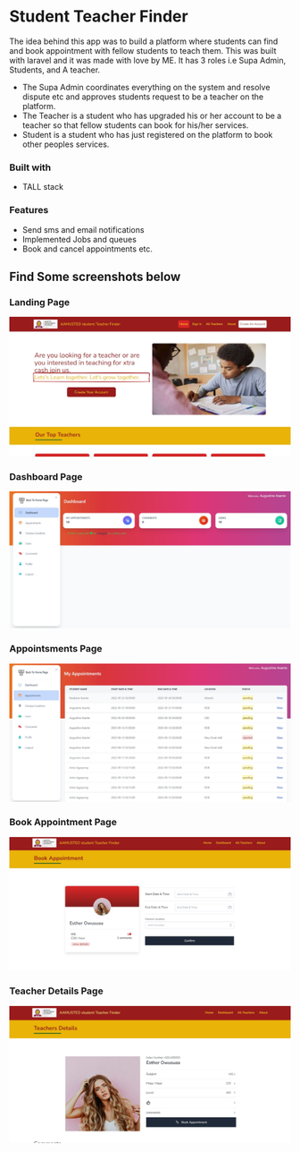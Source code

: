 # Student Teacher Finder

The idea behind this app was to build a platform where students can find and book appointment with fellow students to teach them. This was built with laravel and it was made with love by ME.
It has 3 roles i.e Supa Admin, Students, and A teacher.

- The Supa Admin coordinates everything on the system and resolve dispute etc and approves students request to be a teacher on the platform.
- The Teacher is a student who has upgraded his or her account to be a teacher so that fellow students can book for his/her services.
- Student is a student who has just registered on the platform to book other peoples services.

### Built with
- TALL stack

### Features
- Send sms and email notifications
- Implemented Jobs and queues
- Book and cancel appointments etc.

## Find Some screenshots below

### Landing Page

 ![image](screenshots/landing_page.JPG)

 

### Dashboard Page

 ![dashboard](screenshots/main_dashboard.JPG)


### Appointsments Page

 ![appointments](screenshots/appointments_page.JPG)


### Book Appointment Page

 ![book appointments](screenshots/book_appointment.JPG)


### Teacher Details Page

 ![details](screenshots/teacher_details.JPG)

